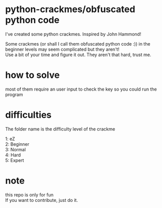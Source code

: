 # python-crackmes/obfuscated python code
I've created some python crackmes. Inspired by John Hammond!  

Some crackmes (or shall I call them obfuscated python code :)) in the beginner levels may seem complicated but they aren't!  
Use a bit of your time and figure it out. They aren't that hard, trust me.  

# how to solve

most of them require an user input to check the key so you could run the program

# difficulties

The folder name is the difficulty level of the crackme  
  
1: eZ  
2: Beginner  
3: Normal  
4: Hard  
5: Expert  


# note

this repo is only for fun  
If you want to contribute, just do it.
